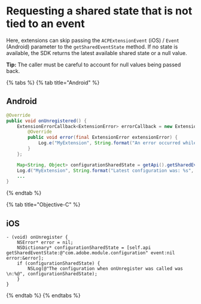 # Requesting a shared state that is not tied to an event

Here, extensions can skip passing the `ACPExtensionEvent` \(iOS\) / `Event` \(Android\) parameter to the `getSharedEventState` method. If no state is available, the SDK returns the latest available shared state or a null value.

**Tip:** The caller must be careful to account for null values being passed back.

{% tabs %}
{% tab title="Android" %}

## Android

```java
@Override
public void onUnregistered() {
    ExtensionErrorCallback<ExtensionError> errorCallback = new ExtensionErrorCallback<ExtensionError>() {
        @Override
        public void error(final ExtensionError extensionError) {
            Log.e("MyExtension", String.format("An error occurred while retrieving the shared state for configuration %d %s", extensionError.getErrorCode(), extensionError.getErrorName()));
        }
    };

    Map<String, Object> configurationSharedState = getApi().getSharedEventState("com.adobe.module.configuration", null, errorCallback);
    Log.d("MyExtension", String.format("Latest configuration was: %s", configurationSharedState));
    ...
}
```

{% endtab %}

{% tab title="Objective-C" %}

## iOS

```text
- (void) onUnregister {
    NSError* error = nil;
    NSDictionary* configurationSharedState = [self.api getSharedEventState:@"com.adobe.module.configuration" event:nil error:&error];
    if (configurationSharedState) {
        NSLog(@"The configuration when onUnregister was called was \n:%@", configurationSharedState);
    }
}
```

{% endtab %}
{% endtabs %}